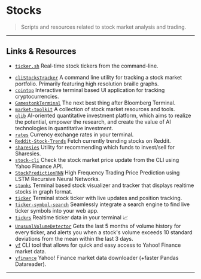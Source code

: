 # Stocks

> Scripts and resources related to stock market analysis and trading.

---

## Links & Resources

* [`ticker.sh`](https://github.com/pstadler/ticker.sh) Real-time stock tickers from the command-line.

[](.)

* [`cliStocksTracker`](https://github.com/ConradSelig/cliStocksTracker) A command line utility for tracking a stock market portfolio. Primarily featuring high resolution braille graphs.
* [`cointop`](https://github.com/miguelmota/cointop) Interactive terminal based UI application for tracking cryptocurrencies.
* [`GamestonkTerminal`](https://github.com/DidierRLopes/GamestonkTerminal) The next best thing after Bloomberg Terminal.
* [`market-toolkit`](https://github.com/ckz8780/market-toolkit) A collection of stock market resources and tools.
* [`qlib`](https://github.com/microsoft/qlib) AI-oriented quantitative investment platform, which aims to realize the potential, empower the research, and create the value of AI technologies in quantitative investment.
* [`rates`](https://github.com/lunush/rates) Currency exchange rates in your terminal.
* [`Reddit-Stock-Trends`](https://github.com/iam-abbas/Reddit-Stock-Trends) Fetch currently trending stocks on Reddit.
* [`sharesies`](https://github.com/JorisCoppieters/sharesies) Utility for recommending which funds to invest/sell for Sharesies.
* [`stock-cli`](https://github.com/evonshahriar/stock-cli) Check the stock market price update from the CLI using Yahoo Finance API.
* [`StockPredictionRNN`](https://github.com/dzitkowskik/StockPredictionRNN) High Frequency Trading Price Prediction using LSTM Recursive Neural Networks.
* [`stonks`](https://github.com/ericm/stonks) Terminal based stock visualizer and tracker that displays realtime stocks in graph format.
* [`ticker`](https://github.com/achannarasappa/ticker) Terminal stock ticker with live updates and position tracking.
* [`ticker-symbol-search`](https://github.com/harsohailB/ticker-symbol-search) Seamlessly integrate a search engine to find live ticker symbols into your web app.
* [`tickrs`](https://github.com/tarkah/tickrs) Realtime ticker data in your terminal 📈
* [`UnusualVolumeDetector`](https://github.com/SamPom100/UnusualVolumeDetector) Gets the last 5 months of volume history for every ticker, and alerts you when a stock's volume exceeds 10 standard deviations from the mean within the last 3 days.
* [`yf`](https://github.com/BillGatesCat/yf) CLI tool that allows for quick and easy access to Yahoo! Finance market data.
* [`yfinance`](https://github.com/ranaroussi/yfinance) Yahoo! Finance market data downloader (+faster Pandas Datareader).

---

